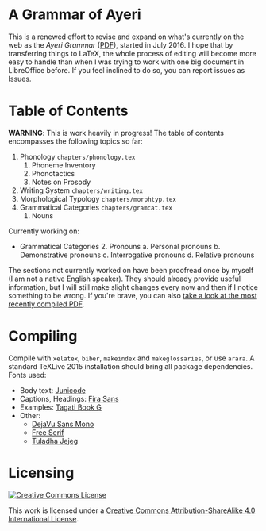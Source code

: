 A Grammar of Ayeri
==================

This is a renewed effort to revise and expand on what's currently on the web as the *Ayeri Grammar* ([PDF](https://dl.dropboxusercontent.com/u/8026017/Ayeri%20grammar/grammar.pdf)), started in July 2016. I hope that by transferring things to LaTeX, the whole process of editing will become more easy to handle than when I was trying to work with one big document in LibreOffice before. If you feel inclined to do so, you can report issues as Issues.

Table of Contents
=================

**WARNING**: This is work heavily in progress! The table of contents encompasses the following topics so far:

1. Phonology `chapters/phonology.tex`
   1. Phoneme Inventory
   2. Phonotactics
   3. Notes on Prosody
2. Writing System `chapters/writing.tex`
3. Morphological Typology `chapters/morphtyp.tex`
4. Grammatical Categories `chapters/gramcat.tex`
   1. Nouns

Currently working on:

* Grammatical Categories
  2. Pronouns
     a. Personal pronouns
     b. Demonstrative pronouns
     c. Interrogative pronouns
     d. Relative pronouns

The sections not currently worked on have been proofread once by myself (I am not a native English speaker). They should already provide useful information, but I will still make slight changes every now and then if I notice something to be wrong. If you're brave, you can also [take a look at the most recently compiled PDF](https://rawgit.com/carbeck/ayerigrammar/master/grammar.pdf).

Compiling
=========

Compile with `xelatex`, `biber`, `makeindex` and `makeglossaries`, or use `arara`. A standard TeXLive 2015 installation should bring all package dependencies. Fonts used:

* Body text: [Junicode](http://junicode.sourceforge.net/)
* Captions, Headings: [Fira Sans](https://carrois.com/typefaces/FiraSans/)
* Examples: [Tagati Book G](https://github.com/carbeck/tagatibookg)
* Other:
  * [DejaVu Sans Mono](http://dejavu-fonts.org/)
  * [Free Serif](https://www.gnu.org/software/freefont/)
  * [Tuladha Jejeg](https://sites.google.com/site/jawaunicode/main-page)

Licensing
=========

[![Creative Commons License](https://i.creativecommons.org/l/by-sa/4.0/88x31.png)](http://creativecommons.org/licenses/by-sa/4.0/)

This work is licensed under a [Creative Commons Attribution-ShareAlike 4.0 International License](http://creativecommons.org/licenses/by-sa/4.0/).
